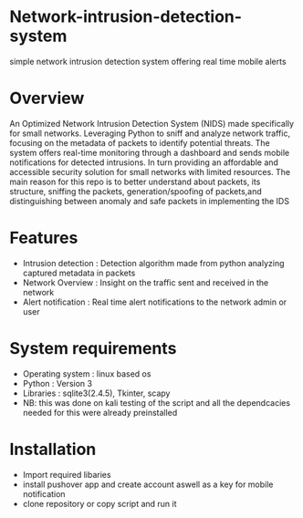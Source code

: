 # Network-intrusion-detection-system
simple network intrusion detection system offering real time mobile alerts

# Overview
An Optimized Network Intrusion Detection System (NIDS) made specifically for small networks. Leveraging Python to sniff and analyze network traffic, focusing on the metadata of packets to identify potential threats. The system offers real-time monitoring through a dashboard and sends mobile notifications for detected intrusions. In turn providing an affordable and accessible security solution for small networks with limited resources.
The main reason for this repo is to better understand about packets, its structure, sniffing the packets, generation/spoofing of packets,and distinguishing between anomaly and safe packets in implementing the IDS

# Features
- Intrusion detection : Detection algorithm made from python analyzing captured metadata in packets
- Network Overview : Insight on the traffic sent and received in the network
- Alert notification : Real time alert notifications to the network admin or user

# System requirements
- Operating system : linux based os
- Python : Version 3
- Libraries : sqlite3(2.4.5), Tkinter, scapy
- NB: this was done on kali testing of the script and all the dependcacies needed for this were already preinstalled

# Installation 
- Import required libaries
- install pushover app and create account aswell as a key for mobile notification
- clone repository or copy script and run it
